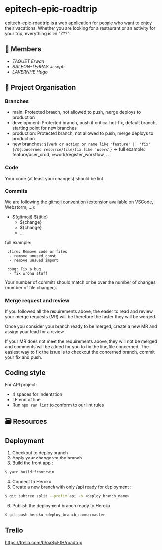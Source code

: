 # epitech-epic-roadtrip

epitech-epic-roadtrip is a web application for people who want to enjoy their vacations.
Whether you are looking for a restaurant or an activity for your trip, everything is on "???"!

## 👥 Members

-   _TAQUET Erwan_
-   _SALEON-TERRAS Joseph_
-   _LAVERNHE Hugo_

## 🧱 Project Organisation

### Branches

-   main: Protected branch, not allowed to push, merge deploys to production
-   development: Protected branch, push if critical hot-fix, default branch, starting point for new branches
-   production: Protected branch, not allowed to push, merge deploys to production
-   new branches: `${verb or action or name like 'feature' || 'fix' }/${concerned resource/file/fix like 'users'}` -> full example: feature/user_crud, rework/register_workflow, ...

### Code

Your code (at least your changes) should be lint.

### Commits

We are following the [gitmoji convention](https://gitmoji.dev/) (extension available on VSCode, Webstorm, ...):

-   ${gitmoji} ${title}
    -   ${change}
    -   ${change}
    -   ...

full example:

     :fire: Remove code or files
      - remove unused const
      - remove unsued import

     :bug: Fix a bug
      - fix wrong stuff

Your number of commits should match or be over the number of changes (number of file changed).

### Merge request and review

If you followed all the requirements above, the easier to read and review your merge requests (MR) will be therefore the faster they will be werged.

Once you consider your branch ready to be merged, create a new MR and assign your lead for a review.

If your MR does not meet the requirements above, they will not be merged and comments will be added for you to fix the line/file concerned. The easiest way to fix the issue is to checkout the concerned branch, commit your fix and push.

## Coding style

For API project:

-   4 spaces for indentation
-   LF end of line
-   Run `npm run lint` to conform to our lint rules

## 🗃️ Resources

## Deployment

1. Checkout to deploy branch
2. Apply your changes to the branch
3. Build the front app :

```bash
$ yarn build:front:win
```

4. Connect to Heroku
5. Create a new branch with only /api ready for deployment :

```bash
$ git subtree split --prefix api -b <deploy_branch_name>
```

6. Publish the deployment branch ready to Heroku

```bash
$ git push heroku <deploy_branch_name>:master
```

## Trello

https://trello.com/b/oaSjcFtH/roadtrip
